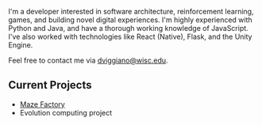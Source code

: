 I'm a developer interested in software architecture, reinforcement learning, games, and building novel digital experiences. I'm highly experienced with Python and Java, and have a thorough working knowledge of JavaScript. I've also worked with technologies like React (Native), Flask, and the Unity Engine.

Feel free to contact me via [dviggiano@wisc.edu](dviggiano@wisc.edu).

## Current Projects
* <a href=https://github.com/dviggiano/maze-factory>Maze Factory</a>
* Evolution computing project
